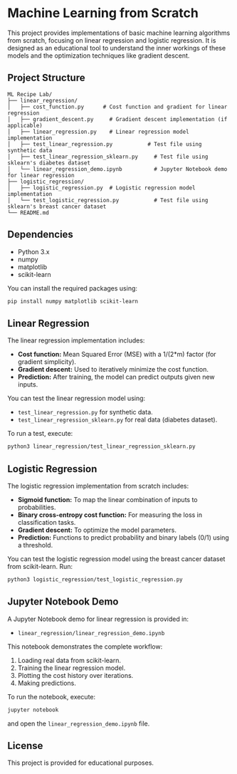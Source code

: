 # Machine Learning from Scratch

This project provides implementations of basic machine learning algorithms from scratch, focusing on linear regression and logistic regression. It is designed as an educational tool to understand the inner workings of these models and the optimization techniques like gradient descent.

## Project Structure

```
ML Recipe Lab/
├── linear_regression/
│   ├── cost_function.py      # Cost function and gradient for linear regression
│   ├── gradient_descent.py     # Gradient descent implementation (if applicable)
│   ├── linear_regression.py    # Linear regression model implementation
│   ├── test_linear_regression.py           # Test file using synthetic data
│   ├── test_linear_regression_sklearn.py     # Test file using sklearn's diabetes dataset
│   └── linear_regression_demo.ipynb          # Jupyter Notebook demo for linear regression
├── logistic_regression/
│   ├── logistic_regression.py  # Logistic regression model implementation
│   └── test_logistic_regression.py           # Test file using sklearn's breast cancer dataset
└── README.md
```

## Dependencies

- Python 3.x
- numpy
- matplotlib
- scikit-learn

You can install the required packages using:

```bash
pip install numpy matplotlib scikit-learn
```

## Linear Regression

The linear regression implementation includes:

- **Cost function:** Mean Squared Error (MSE) with a 1/(2*m) factor (for gradient simplicity).
- **Gradient descent:** Used to iteratively minimize the cost function.
- **Prediction:** After training, the model can predict outputs given new inputs.

You can test the linear regression model using:

- `test_linear_regression.py` for synthetic data.
- `test_linear_regression_sklearn.py` for real data (diabetes dataset).

To run a test, execute:

```bash
python3 linear_regression/test_linear_regression_sklearn.py
```

## Logistic Regression

The logistic regression implementation from scratch includes:

- **Sigmoid function:** To map the linear combination of inputs to probabilities.
- **Binary cross-entropy cost function:** For measuring the loss in classification tasks.
- **Gradient descent:** To optimize the model parameters.
- **Prediction:** Functions to predict probability and binary labels (0/1) using a threshold.

You can test the logistic regression model using the breast cancer dataset from scikit-learn. Run:

```bash
python3 logistic_regression/test_logistic_regression.py
```

## Jupyter Notebook Demo

A Jupyter Notebook demo for linear regression is provided in:

- `linear_regression/linear_regression_demo.ipynb`

This notebook demonstrates the complete workflow:

1. Loading real data from scikit-learn.
2. Training the linear regression model.
3. Plotting the cost history over iterations.
4. Making predictions.

To run the notebook, execute:

```bash
jupyter notebook
```

and open the `linear_regression_demo.ipynb` file.

## License

This project is provided for educational purposes.
